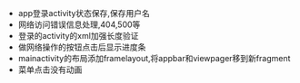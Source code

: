 - app登录activity状态保存,保存用户名
- 网络访问错误信息处理,404,500等
- 登录的activity的xml加强长度验证
- 做网络操作的按钮点击后显示进度条
- mainactivity的布局添加framelayout,将appbar和viewpager移到新fragment
- 菜单点击没有动画